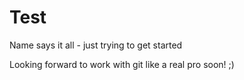 # Test
Name says it all - just trying to get started

Looking forward to work with git like a real pro soon! ;)
